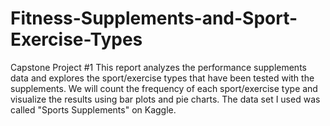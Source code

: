 # Fitness-Supplements-and-Sport-Exercise-Types
Capstone Project #1
This report analyzes the performance supplements data and explores the sport/exercise types that have been tested with the supplements. We will count the frequency of each sport/exercise type and visualize the results using bar plots and pie charts. The data set I used was called "Sports Supplements" on Kaggle. 
